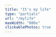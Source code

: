 ```yaml
---
title: "It's my life"
type: "partials"
url: "/mylife"
maxWidth: "800x"
clickablePhotos: true
---
```

